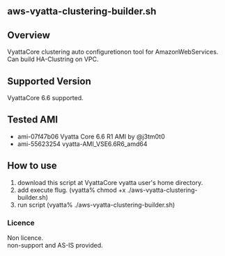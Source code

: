 aws-vyatta-clustering-builder.sh
---

## Overview
VyattaCore clustering auto configuretionon tool for AmazonWebServices.  
Can build HA-Clustring on VPC.  

## Supported Version
VyattaCore 6.6 supported.

## Tested AMI
- ami-07f47b06 Vyatta Core 6.6 R1 AMI by @j3tm0t0
- ami-55623254 vyatta-AMI_VSE6.6R6_amd64

## How to use
1. download this script at VyattaCore vyatta user's home directory.
2. add execute flug. (vyatta% chmod +x ./aws-vyatta-clustering-builder.sh)
3. run script (vyatta% ./aws-vyatta-clustering-builder.sh)

### Licence

Non licence.  
non-support and AS-IS provided.  
